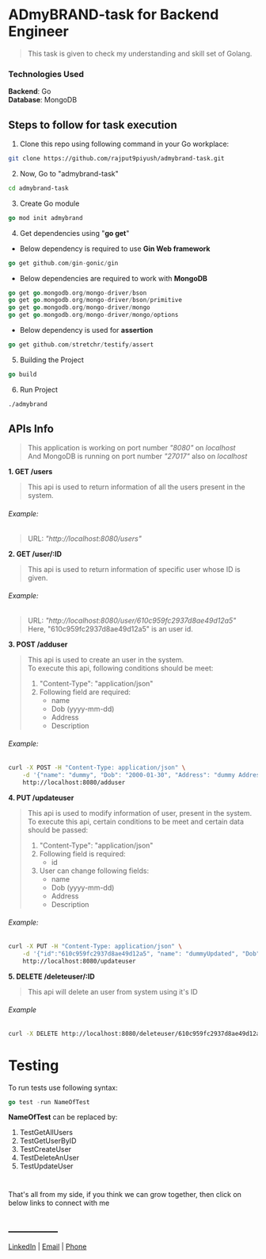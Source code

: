 # ADmyBRAND-task for Backend Engineer

>This task is given to check my understanding and skill set of Golang.


### Technologies Used
**Backend**: Go\
**Database**: MongoDB

## Steps to follow for task execution

1. Clone this repo using following command in your Go workplace:

```bash
git clone https://github.com/rajput9piyush/admybrand-task.git
```
2. Now, Go to "admybrand-task"
```bash
cd admybrand-task
```
3. Create Go module
```go
go mod init admybrand
```
4. Get dependencies using "**go get**"
* Below dependency is required to use **Gin Web framework**
```go
go get github.com/gin-gonic/gin
```
* Below dependencies are required to work with **MongoDB**
```go
go get go.mongodb.org/mongo-driver/bson
go get go.mongodb.org/mongo-driver/bson/primitive
go get go.mongodb.org/mongo-driver/mongo
go get go.mongodb.org/mongo-driver/mongo/options
```
* Below dependency is used for **assertion** 
```go
go get github.com/stretchr/testify/assert
``` 
5. Building the Project
```go
go build
```
6. Run Project
```bash
./admybrand
```
## APIs Info
> This application is working on port number _"8080"_ on _localhost_\
> And MongoDB is running on port number _"27017"_ also on _localhost_

**1. GET /users**
> This api is used to return information of all the users present in the system.

###### Example: 
> URL: _"http://localhost:8080/users"_

**2. GET /user/:ID**
> This api is used to return information of specific user whose ID is given.
###### Example:
> URL: _"http://localhost:8080/user/610c959fc2937d8ae49d12a5"_\
> Here, "610c959fc2937d8ae49d12a5" is an user id.

**3. POST /adduser**
> This api is used to create an user in the system.\
> To execute this api, following conditions should be meet:
> 1. "Content-Type": "application/json"
> 2. Following field are required:
>    * name
>    * Dob (yyyy-mm-dd)
>    * Address
>    * Description
###### Example:
```bash
curl -X POST -H "Content-Type: application/json" \
    -d '{"name": "dummy", "Dob": "2000-01-30", "Address": "dummy Address", "Description": "Dummy Description"}' \
    http://localhost:8080/adduser
```

**4. PUT /updateuser**
> This api is used to modify information of user, present in the system.\
> To execute this api, certain conditions to be meet and certain data should be passed:
> 1. "Content-Type": "application/json"
> 2. Following field is required:
>    * id
> 3. User can change following fields:
>    * name
>    * Dob (yyyy-mm-dd)
>    * Address
>    * Description
###### Example:
```bash
curl -X PUT -H "Content-Type: application/json" \
    -d '{"id":"610c959fc2937d8ae49d12a5", "name": "dummyUpdated", "Dob": "2000-01-30", "Address": "dummy Address", "Description": "Dummy Description"}' \
    http://localhost:8080/updateuser
```




**5. DELETE /deleteuser/:ID**
> This api will delete an user from system using it's ID
###### Example
```bash
curl -X DELETE http://localhost:8080/deleteuser/610c959fc2937d8ae49d12a5
```

# Testing
To run tests use following syntax:
```go
go test -run NameOfTest
```
**NameOfTest** can be replaced by:
  1. TestGetAllUsers
  2. TestGetUserByID
  3. TestCreateUser
  4. TestDeleteAnUser
  5. TestUpdateUser
#
That's all from my side, if you think we can grow together, then click on below links to connect with me
## __________
[LinkedIn](https://www.linkedin.com/in/iampkr/) |  [Email](mailto:rajput9piyush@gmail.com) | [Phone](tel:+918347365590)